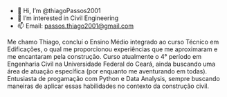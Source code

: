 - 👋 Hi, I’m @thiagoPassos2001
- 👀 I’m interested in Civil Engineering
- 📫 Email: passos.thiago2001@gmail.com

Me chamo Thiago, concluí o Ensino Médio integrado ao curso Técnico em Edificações, o qual me proporcionou experiências que me aproximaram e me encantaram pela construção. Curso atualmente o 4° período em Engenharia Civil na Universidade Federal do Ceará, ainda buscando uma área de atuação específica (por enquanto me aventurando em todas). Entusiasta de progamação com Python e Data Analysis, sempre buscando maneiras de aplicar essas habilidades no contexto da construção civil.
